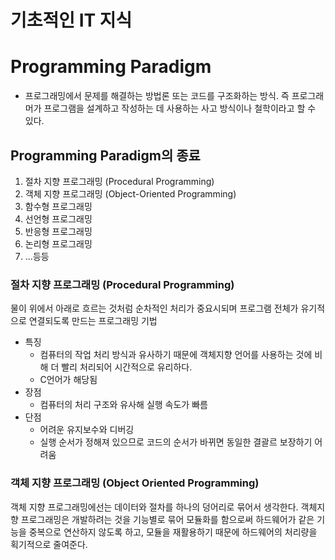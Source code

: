 # 기초적인 IT 지식
# Programming Paradigm
* 프로그래밍에서 문제를 해결하는 방법론 또는 코드를 구조화하는 방식. 즉 프로그래머가 프로그램을 설계하고 작성하는 데 사용하는 사고 방식이나 철학이라고 할 수 있다.


## Programming Paradigm의 종료
1. 절차 지향 프로그래밍 (Procedural Programming)
2. 객체 지향 프로그래밍 (Object-Oriented Programming)
3. 함수형 프로그래밍
4. 선언형 프로그래밍
5. 반응형 프로그래밍
6. 논리형 프로그래밍
7. ...등등


### 절차 지향 프로그래밍 (Procedural Programming)
물이 위에서 아래로 흐르는 것처럼 순차적인 처리가 중요시되며 프로그램 전체가 유기적으로 연결되도록 만드는 프로그래밍 기법

* 특징
    * 컴퓨터의 작업 처리 방식과 유사하기 때문에 객체지향 언어를 사용하는 것에 비해 더 빨리 처리되어 시간적으로 유리하다.
    * C언어가 해당됨
* 장점
    * 컴퓨터의 처리 구조와 유사해 실행 속도가 빠름
* 단점
    * 어려운 유지보수와 디버깅
    * 실행 순서가 정해져 있으므로 코드의 순서가 바뀌면 동일한 결괄르 보장하기 어려움

### 객체 지향 프로그래밍 (Object Oriented Programming)
객체 지향 프로그래밍에선는 데이터와 절차를 하나의 덩어리로 묶어서 생각한다. 객체지향 프로그래밍은 개발하려는 것을 기능별로 묶어 모듈화를 함으로써 하드웨어가 같은 기능을 중복으로 연산하지 않도록 하고, 모듈을 재활용하기 때문에 하드웨어의 처리량을 획기적으로 줄여준다. 